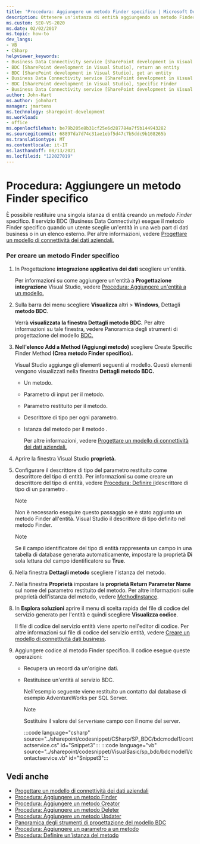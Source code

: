 ```yaml
---
title: 'Procedura: Aggiungere un metodo Finder specifico | Microsoft Docs'
description: Ottenere un'istanza di entità aggiungendo un metodo Finder. Il servizio BDC chiama il metodo quando un utente seleziona un'entità in una web part di dati aziendali o in un elenco esterno.
ms.custom: SEO-VS-2020
ms.date: 02/02/2017
ms.topic: how-to
dev_langs:
- VB
- CSharp
helpviewer_keywords:
- Business Data Connectivity service [SharePoint development in Visual Studio], Specific Finder
- BDC [SharePoint development in Visual Studio], return an entity
- BDC [SharePoint development in Visual Studio], get an entity
- Business Data Connectivity service [SharePoint development in Visual Studio], return an entity
- BDC [SharePoint development in Visual Studio], Specific Finder
- Business Data Connectivity service [SharePoint development in Visual Studio], get an entity
author: John-Hart
ms.author: johnhart
manager: jmartens
ms.technology: sharepoint-development
ms.workload:
- office
ms.openlocfilehash: be79b205e8b31cf25e6d287784a7f5b144943282
ms.sourcegitcommit: 68897da7d74c31ae1ebf5d47c7b5ddc9b108265b
ms.translationtype: MT
ms.contentlocale: it-IT
ms.lasthandoff: 08/13/2021
ms.locfileid: "122027019"
---
```

# <a name="how-to-add-a-specific-finder-method"></a>Procedura: Aggiungere un metodo Finder specifico
  È possibile restituire una singola istanza di entità creando un *metodo Finder* specifico. Il servizio BDC (Business Data Connectivity) esegue il metodo Finder specifico quando un utente sceglie un'entità in una web part di dati business o in un elenco esterno. Per altre informazioni, vedere [Progettare un modello di connettività dei dati aziendali.](../sharepoint/designing-a-business-data-connectivity-model.md)

### <a name="to-create-a-specific-finder-method"></a>Per creare un metodo Finder specifico

1. In Progettazione **integrazione applicativa dei dati** scegliere un'entità.

    Per informazioni su come aggiungere un'entità a **Progettazione integrazione** Visual Studio, vedere [Procedura: Aggiungere un'entità a un modello.](../sharepoint/how-to-add-an-entity-to-a-model.md)

2. Sulla barra dei menu scegliere **Visualizza** altri  >  **Windows**, Dettagli **metodo BDC**.

    Verrà **visualizzata la finestra Dettagli metodo BDC.** Per altre informazioni su tale finestra, vedere Panoramica degli strumenti di progettazione del modello [BDC.](../sharepoint/bdc-model-design-tools-overview.md)

3. **Nell'elenco Add a Method (Aggiungi metodo)** scegliere Create Specific Finder Method **(Crea metodo Finder specifico).**

    Visual Studio aggiunge gli elementi seguenti al modello. Questi elementi vengono visualizzati nella finestra **Dettagli metodo BDC.**

   - Un metodo.

   - Parametro di input per il metodo.

   - Parametro restituito per il metodo.

   - Descrittore di tipo per ogni parametro.

   - Istanza del metodo per il metodo .

     Per altre informazioni, vedere [Progettare un modello di connettività dei dati aziendali.](../sharepoint/designing-a-business-data-connectivity-model.md)

4. Aprire la finestra Visual Studio **proprietà.**

5. Configurare il descrittore di tipo del parametro restituito come descrittore del tipo di entità. Per informazioni su come creare un descrittore del tipo di entità, vedere [Procedura: Definire il](../sharepoint/how-to-define-the-type-descriptor-of-a-parameter.md)descrittore di tipo di un parametro .

   > [!NOTE]
   > Non è necessario eseguire questo passaggio se è stato aggiunto un metodo Finder all'entità. Visual Studio il descrittore di tipo definito nel metodo Finder.

   > [!NOTE]
   > Se il campo identificatore del tipo di entità rappresenta un campo in una tabella di database generata automaticamente, impostare la proprietà **Di** sola lettura del campo identificatore su **True**.

6. Nella finestra **Dettagli metodo** scegliere l'istanza del metodo.

7. Nella finestra **Proprietà** impostare la **proprietà Return Parameter Name** sul nome del parametro restituito del metodo. Per altre informazioni sulle proprietà dell'istanza del metodo, vedere [MethodInstance](/previous-versions/office/developer/sharepoint-2010/ee556838(v=office.14)).

8. In **Esplora soluzioni** aprire il menu di scelta rapida del file di codice del servizio generato per l'entità e quindi scegliere **Visualizza codice**.

    Il file di codice del servizio entità viene aperto nell'editor di codice. Per altre informazioni sul file di codice del servizio entità, vedere [Creare un modello di connettività dati business](../sharepoint/creating-a-business-data-connectivity-model.md).

9. Aggiungere codice al metodo Finder specifico. Il codice esegue queste operazioni:

   - Recupera un record da un'origine dati.

   - Restituisce un'entità al servizio BDC.

     Nell'esempio seguente viene restituito un contatto dal database di esempio AdventureWorks per SQL Server.

     > [!NOTE]
     > Sostituire il valore del `ServerName` campo con il nome del server.

     :::code language="csharp" source="../sharepoint/codesnippet/CSharp/SP_BDC/bdcmodel1/contactservice.cs" id="Snippet3":::
     :::code language="vb" source="../sharepoint/codesnippet/VisualBasic/sp_bdc/bdcmodel1/contactservice.vb" id="Snippet3":::

## <a name="see-also"></a>Vedi anche
- [Progettare un modello di connettività dei dati aziendali](../sharepoint/designing-a-business-data-connectivity-model.md)
- [Procedura: Aggiungere un metodo Finder](../sharepoint/how-to-add-a-finder-method.md)
- [Procedura: Aggiungere un metodo Creator](../sharepoint/how-to-add-a-creator-method.md)
- [Procedura: Aggiungere un metodo Deleter](../sharepoint/how-to-add-a-deleter-method.md)
- [Procedura: Aggiungere un metodo Updater](../sharepoint/how-to-add-an-updater-method.md)
- [Panoramica degli strumenti di progettazione del modello BDC](../sharepoint/bdc-model-design-tools-overview.md)
- [Procedura: Aggiungere un parametro a un metodo](../sharepoint/how-to-add-a-parameter-to-a-method.md)
- [Procedura: Definire un'istanza del metodo](../sharepoint/how-to-define-a-method-instance.md)

